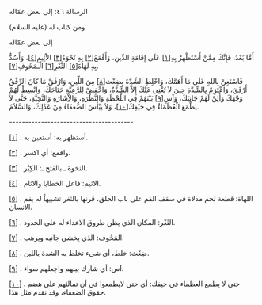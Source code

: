   الرسالة  ٤٦: إلى بعض عمّاله	

ومن كتاب له (عليه السلام)

إلى بعض عمّاله

أَمَّا بَعْدُ، فَإِنَّكَ مِمَّنْ أَسْتَظْهِرُ بِهِ[[١\]](https://arabic.balaghah.net/node/774#_ftn1) عَلَى إِقَامَةِ الدِّينِ، وَأَقْمَعُ[[٢\]](https://arabic.balaghah.net/node/774#_ftn2) بِهِ نَحْوَةَ[[٣\]](https://arabic.balaghah.net/node/774#_ftn3) الاَْثِيمِ[[٤\]](https://arabic.balaghah.net/node/774#_ftn4)، وَأَسُدُّ بِهِ لَهَاةَ[[٥\]](https://arabic.balaghah.net/node/774#_ftn5) الثَّغْرِ[[٦\]](https://arabic.balaghah.net/node/774#_ftn6) الْـمَخُوفِ[[٧\]](https://arabic.balaghah.net/node/774#_ftn7).

فَاسْتَعِنْ بِاللهِ عَلَى مَا أَهَمَّكَ، وَاخْلِطِ الشِّدَّةَ بِضِغْث[[٨\]](https://arabic.balaghah.net/node/774#_ftn8) مِنَ اللِّينِ، وَارْفُقْ مَا كَانَ الرِّفْقُ أَرْفَقَ، وَاعْتَزِمْ  بِالشِّدَّةِ حِينَ لاَ تُغْنِي عَنْكَ إِلاَّ الشِّدَّةُ، وَاخْفِضْ  لِلرَّعِيَّةِ جَنَاحَكَ، وَابْسِطْ لَهُمْ وَجْهَكَ وَأَلِنْ لَهُمْ  جَانِبَكَ، وَآسِ[[٩\]](https://arabic.balaghah.net/node/774#_ftn9) بَيْنَهُمْ فِي اللَّحْظَةِ وَالنَّظْرَةِ، وَالاِْشَارَةِ وَالتَّحِيَّةِ، حَتَّى لاَ يَطْمَعَ الْعُظَمَاءُ فِي حَيْفِكَ[[١٠\]](https://arabic.balaghah.net/node/774#_ftn10)، وَلاَ يَيْأَسَ الضُّعَفَاءُ مِنْ عَدْلِكَ، وَالسَّلاَمُ.

\---------------------------------------

[[١\]](https://arabic.balaghah.net/node/774#_ftnref1) . أستظهر به: أستعين به.

[[٢\]](https://arabic.balaghah.net/node/774#_ftnref2) . واقمع: أي اكسر.

[[٣\]](https://arabic.balaghah.net/node/774#_ftnref3) . النخوة ـ بالفتح ـ: الكِبْر.

[[٤\]](https://arabic.balaghah.net/node/774#_ftnref4) . الاثيم: فاعل الخطايا والاثام.

[[٥\]](https://arabic.balaghah.net/node/774#_ftnref5) . اللهاة: قطعة لحم مدلاة في سقف الفم على باب الحلق، قرنها بالثغر تشبيهاً له بفم الانسان.

[[٦\]](https://arabic.balaghah.net/node/774#_ftnref6) . الثَغْر: المكان الذي يظن طروق الاعداء له على الحدود.

[[٧\]](https://arabic.balaghah.net/node/774#_ftnref7) . المَخُوف: الذي يخشى جانبه ويرهب.

[[٨\]](https://arabic.balaghah.net/node/774#_ftnref8) . ضِغْث: خلط، أي شيء تخلط به الشدة باللين.

[[٩\]](https://arabic.balaghah.net/node/774#_ftnref9) . آس: أي شارك بينهم واجعلهم سواء.

[[١٠\]](https://arabic.balaghah.net/node/774#_ftnref10) . حتى لا يطمع العظماء في حيفك: أي حتى لايطمعوا في أن تمالئهم على هضم حقوق الضعفاء، وقد تقدم مثل هذا. 
